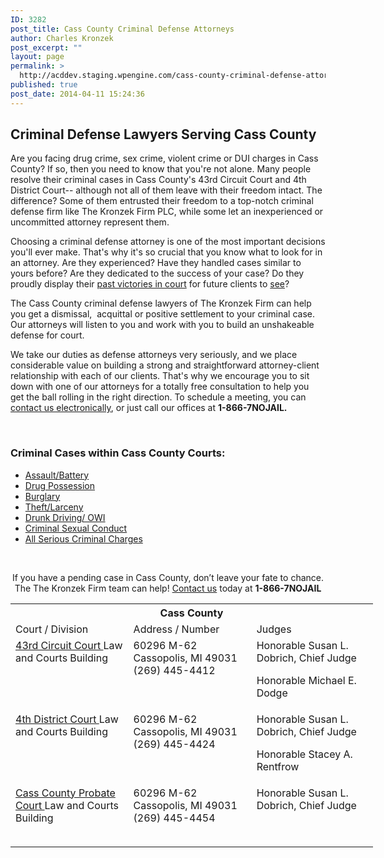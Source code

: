 ```yaml
---
ID: 3282
post_title: Cass County Criminal Defense Attorneys
author: Charles Kronzek
post_excerpt: ""
layout: page
permalink: >
  http://acddev.staging.wpengine.com/cass-county-criminal-defense-attorneys-2.html
published: true
post_date: 2014-04-11 15:24:36
---
```

<h2>Criminal Defense Lawyers Serving Cass County</h2>
Are you facing drug crime, sex crime, violent crime or DUI charges in Cass County? If so, then you need to know that you're not alone. Many people resolve their criminal cases in Cass County's 43rd Circuit Court and 4th District Court-- although not all of them leave with their freedom intact. The difference? Some of them entrusted their freedom to a top-notch criminal defense firm like The Kronzek Firm PLC, while some let an inexperienced or uncommitted attorney represent them.

Choosing a criminal defense attorney is one of the most important decisions you'll ever make. That's why it's so crucial that you know what to look for in an attorney. Are they experienced? Have they handled cases similar to yours before? Are they dedicated to the success of your case? Do they proudly display their <a href="http://acddev.staging.wpengine.com/proven-results.html">past victories in court</a> for future clients to <a href="http://acddev.staging.wpengine.com/proven-results.html">see</a>?

The Cass County criminal defense lawyers of The Kronzek Firm can help you get a dismissal,  acquittal or positive settlement to your criminal case. Our attorneys will listen to you and work with you to build an unshakeable defense for court.

We take our duties as defense attorneys very seriously, and we place considerable value on building a strong and straightforward attorney-client relationship with each of our clients. That's why we encourage you to sit down with one of our attorneys for a totally free consultation to help you get the ball rolling in the right direction. To schedule a meeting, you can <a href="http://acddev.staging.wpengine.com/contact-us.html">contact us electronically</a>, or just call our offices at <strong>1-866-7NOJAIL.</strong>

&nbsp;
<h3>Criminal Cases within Cass County Courts:</h3>
<ul>
 	<li><a href="http://acddev.staging.wpengine.com/assault-charges.html">Assault/Battery</a></li>
 	<li><a href="http://acddev.staging.wpengine.com/drug-charges.html">Drug Possession</a></li>
 	<li><a href="http://acddev.staging.wpengine.com/burglary-crimes.html">Burglary</a></li>
 	<li><a href="http://acddev.staging.wpengine.com/theft-charges.html">Theft/Larceny</a></li>
 	<li><a href="http://acddev.staging.wpengine.com/drunk-driving.html">Drunk Driving/ OWI</a></li>
 	<li><a href="http://acddev.staging.wpengine.com/sex-crimes.html">Criminal Sexual Conduct</a></li>
 	<li><a href="http://acddev.staging.wpengine.com/">All Serious Criminal Charges</a></li>
</ul>
<strong> </strong>
<p style="text-align: center;">If you have a pending case in Cass County, don’t leave your fate to chance. The The Kronzek Firm team can help! <a href="http://acddev.staging.wpengine.com/contact-us.html">Contact us</a> today at <strong>1-866-7NOJAIL</strong></p>

<table class="districts" style="width: 580px !important;" cellspacing="0">
<tbody>
<tr>
<th colspan="3">Cass County</th>
</tr>
<tr class="subjects">
<td width="225">Court / Division</td>
<td width="225">Address / Number</td>
<td width="225">Judges</td>
</tr>
<tr>
<td valign="top"><a href="http://www.casscountymi.org/BoardofCommissioners/CountyDirectoryBookPDF/CircuitCourtDirectory.aspx">43rd Circuit Court
</a>Law and Courts Building</td>
<td valign="top">60296 M-62
Cassopolis, MI 49031
(269) 445-4412</td>
<td valign="top">Honorable Susan L. Dobrich, Chief Judge

Honorable Michael E. Dodge</td>
</tr>
<tr>
<td valign="top"><a href="http://www.casscountymi.org/DepartmentsandCourts/DistrictCourt.aspx">4th District Court
</a>Law and Courts Building</td>
<td valign="top">60296 M-62
Cassopolis, MI 49031
(269) 445-4424</td>
<td valign="top">Honorable Susan L. Dobrich, Chief Judge

Honorable Stacey A. Rentfrow</td>
</tr>
<tr>
<td valign="top"><a href="http://www.casscountymi.org/DepartmentsandCourts/ProbateCourt.aspx">Cass County Probate Court
</a>Law and Courts Building<a href="http://www.casscountymi.org/DepartmentsandCourts/ProbateCourt.aspx">
</a></td>
<td valign="top">60296 M-62
Cassopolis, MI 49031
(269) 445-4454</td>
<td valign="top">Honorable Susan L. Dobrich, Chief Judge

&nbsp;</td>
</tr>
</tbody>
</table>